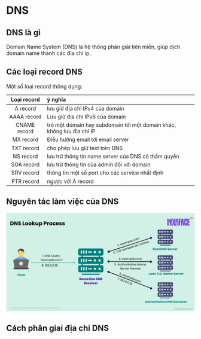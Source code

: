 # DNS

## DNS là gì

Domain Name System (DNS) là hệ thống phân giải tiên miền, giúp dịch domain name thành các địa chỉ ip.

## Các loại record DNS

Một số loại record thông dụng:

| Loại record | ý nghĩa |
| :---: | :--- |
| A record | lưu giữ địa chỉ IPv4 của domain |
| AAAA record | Lưu giữ địa chỉ IPv6 của domain |
| CNAME record | trỏ một domain hay subdomain tới một domain khác, không lưu địa chỉ IP |
| MX record | Điều hướng email tới email server |
|TXT record | cho phép lưu giữ text trên DNS |
| NS record | lưu trữ thông tin name server của DNS có thẩm quyền |
| SOA record | lưu trữ thông tin của admin đối với domain |
| SRV record | thông tin một số port cho các service nhất định |
| PTR record | ngược với A record |

## Nguyên tác làm việc của DNS

![DNS look up ](../Resource/DNS-lookup-process-.png)

## Cách phân giaỉ địa chỉ DNS

